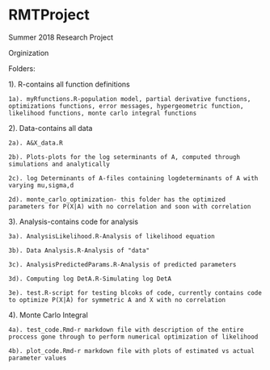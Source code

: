 # RMTProject

Summer 2018 Research Project

Orginization

Folders:

1). R-contains all function definitions

    1a). myRfunctions.R-population model, partial derivative functions, optimizations functions, error messages, hypergeometric function, likelihood functions, monte carlo integral functions        
  
2). Data-contains all data

    2a). A&X_data.R
    
    2b). Plots-plots for the log seterminants of A, computed through simulations and analytically 
    
    2c). log Determinants of A-files containing logdeterminants of A with varying mu,sigma,d

    2d). monte_carlo_optimization- this folder has the optimized parameters for P(X|A) with no correlation and soon with correlation
  
3). Analysis-contains code for analysis 

    3a). AnalysisLikelihood.R-Analysis of likelihood equation
  
    3b). Data Analysis.R-Analysis of "data"
  
    3c). AnalysisPredictedParams.R-Analysis of predicted parameters
  
    3d). Computing log DetA.R-Simulating log DetA

    3e). test.R-script for testing blcoks of code, currently contains code to optimize P(X|A) for symmetric A and X with no correlation

4). Monte Carlo Integral

    4a). test_code.Rmd-r markdown file with description of the entire proccess gone through to perform numerical optimization of likelihood

    4b). plot_code.Rmd-r markdown file with plots of estimated vs actual parameter values


  
